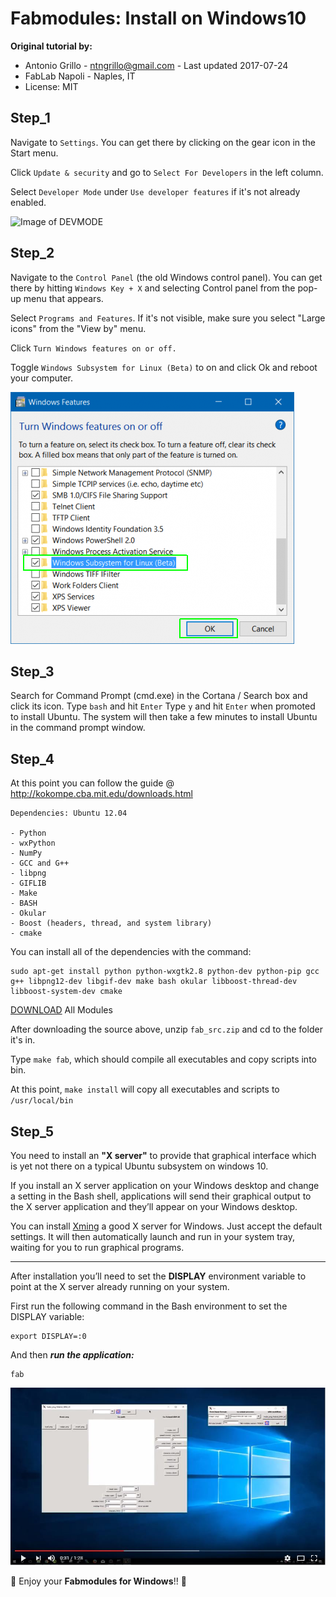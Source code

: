 # Fabmodules: Install on Windows10
**Original tutorial by:**
* Antonio Grillo - [ntngrillo@gmail.com](mailto:ntngrillo@gmail.com) - Last updated 2017-07-24
* FabLab Napoli - Naples, IT
* License: MIT

## Step_1
Navigate to ````Settings````. You can get there by clicking on the gear icon in the Start menu.

Click ````Update & security```` and go to ````Select For Developers```` in the left column.

Select ````Developer Mode```` under ````Use developer features```` if it's not already enabled.

![Image of DEVMODE](/fabmodules_windows10_img/devmode-pc-options.png)

## Step_2
Navigate to the ````Control Panel```` (the old Windows control panel). You can get there by hitting ````Windows Key + X```` and selecting Control panel from the pop-up menu that appears.

Select ````Programs and Features````. If it's not visible, make sure you select "Large icons" from the "View by" menu.


Click ````Turn Windows features on or off.````

Toggle ````Windows Subsystem for Linux (Beta)```` to on and click Ok and reboot your computer.

![](fabmodules_windows10_img/turn-features-on.png)

## Step_3
Search for Command Prompt (cmd.exe) in the Cortana / Search box and click its icon.
Type ````bash```` and hit ````Enter````
Type ````y```` and hit ````Enter```` when promoted to install Ubuntu. The system will then take a few minutes to install Ubuntu in the command prompt window.

## Step_4
At this point you can follow the guide @ http://kokompe.cba.mit.edu/downloads.html

    Dependencies: Ubuntu 12.04

    - Python
    - wxPython
    - NumPy
    - GCC and G++
    - libpng
    - GIFLIB
    - Make
    - BASH
    - Okular
    - Boost (headers, thread, and system library)
    - cmake

You can install all of the dependencies with the command:

    sudo apt-get install python python-wxgtk2.8 python-dev python-pip gcc g++ libpng12-dev libgif-dev make bash okular libboost-thread-dev libboost-system-dev cmake    

[DOWNLOAD](http://kokompe.cba.mit.edu/fab_src.zip) All Modules

After downloading the source above, unzip ````fab_src.zip```` and cd to the folder it's in.

Type ````make fab````, which should compile all executables and copy scripts into bin.

At this point, ````make install```` will copy all executables and scripts to ````/usr/local/bin````

## Step_5
You need to install an **"X server"** to provide that graphical interface which is yet not there on a typical Ubuntu subsystem on windows 10.

If you install an X server application on your Windows desktop and change a setting in the Bash shell, applications will send their graphical output to the X server application and they’ll appear on your Windows desktop.

You can install [Xming](https://sourceforge.net/projects/xming/) a good X server for Windows. Just accept the default settings. It will then automatically launch and run in your system tray, waiting for you to run graphical programs.

----
After installation you’ll need to set the **DISPLAY** environment variable to point at the X server already running on your system.

First run the following command in the Bash environment to set the DISPLAY variable:

    export DISPLAY=:0

And then ***run the application:***

    fab



[![FABModulesonWindows10](fabmodules_windows10_img/capture.JPG)](https://youtu.be/hwmLH4IqZVI)

:tada: Enjoy your **Fabmodules for Windows**!! :tada:
